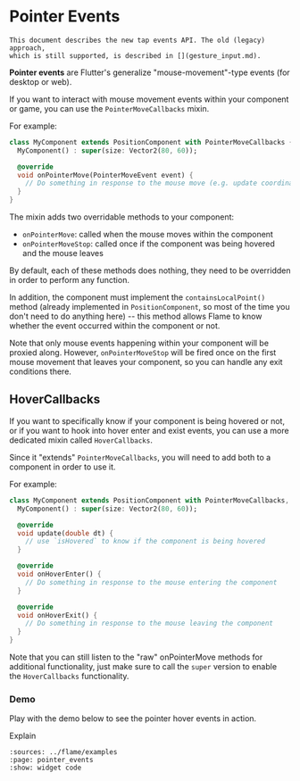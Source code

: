 # Pointer Events

```{note}
This document describes the new tap events API. The old (legacy) approach,
which is still supported, is described in [](gesture_input.md).
```

**Pointer events** are Flutter's generalize "mouse-movement"-type events (for desktop or web).

If you want to interact with mouse movement events within your component or game, you can use the
`PointerMoveCallbacks` mixin.

For example:

```dart
class MyComponent extends PositionComponent with PointerMoveCallbacks {
  MyComponent() : super(size: Vector2(80, 60));

  @override
  void onPointerMove(PointerMoveEvent event) {
    // Do something in response to the mouse move (e.g. update coordinates)
  }
}
```

The mixin adds two overridable methods to your component:

- `onPointerMove`: called when the mouse moves within the component
- `onPointerMoveStop`: called once if the component was being hovered and the mouse leaves

By default, each of these methods does nothing, they need to be overridden in order to perform any
function.

In addition, the component must implement the `containsLocalPoint()` method (already implemented in
`PositionComponent`, so most of the time you don't need to do anything here) -- this method allows
Flame to know whether the event occurred within the component or not.

Note that only mouse events happening within your component will be proxied along. However,
`onPointerMoveStop` will be fired once on the first mouse movement that leaves your component, so
you can handle any exit conditions there.

## HoverCallbacks

If you want to specifically know if your component is being hovered or not, or if you want to hook
into hover enter and exist events, you can use a more dedicated mixin called `HoverCallbacks`.

Since it "extends" `PointerMoveCallbacks`, you will need to add both to a component in order to use
it.

For example:

```dart
class MyComponent extends PositionComponent with PointerMoveCallbacks, HoverCallbacks {
  MyComponent() : super(size: Vector2(80, 60));

  @override
  void update(double dt) {
    // use `isHovered` to know if the component is being hovered
  }

  @override
  void onHoverEnter() {
    // Do something in response to the mouse entering the component
  }

  @override
  void onHoverExit() {
    // Do something in response to the mouse leaving the component
  }
}
```

Note that you can still listen to the "raw" onPointerMove methods for additional functionality, just
make sure to call the `super` version to enable the `HoverCallbacks` functionality.

### Demo

Play with the demo below to see the pointer hover events in action.

Explain

```{flutter-app}
:sources: ../flame/examples
:page: pointer_events
:show: widget code
```